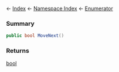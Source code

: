 ← [Index](Api-Index) ← [Namespace Index](Namespace-Index) ← [Enumerator](VRage.Game.ModAPI.Ingame.Utilities.MyCommandLine+Enumerator)

### Summary

```csharp
public bool MoveNext()
```

### Returns

[bool](https://docs.microsoft.com/en-us/dotnet/api/system.boolean?view=netframework-4.6)

